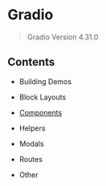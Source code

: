 # Gradio

> Gradio Version 4.31.0

## Contents

- Building Demos

- Block Layouts

- [Components](components)

- Helpers

- Modals

- Routes

- Other
